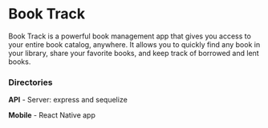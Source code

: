 # Book Track

Book Track is a powerful book management app that gives you access to your entire book catalog, anywhere.
It allows you to quickly find any book in your library, share your favorite books, and keep track of borrowed and lent books.

### Directories

**API** - Server: express and sequelize

**Mobile** - React Native app
